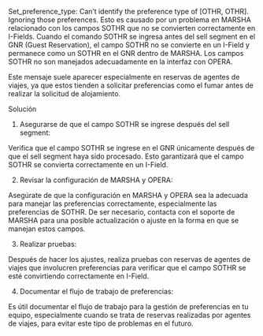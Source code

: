 Set_preference_type: Can’t identify the preference type of [OTHR, OTHR]. Ignoring those preferences.
Esto es causado por un problema en MARSHA relacionado con los campos SOTHR que no se convierten correctamente en I-Fields. Cuando el comando SOTHR se ingresa antes del sell segment en el GNR (Guest Reservation),
el campo SOTHR no se convierte en un I-Field y permanece como un SOTHR en el GNR dentro de MARSHA. Los campos SOTHR no son manejados adecuadamente en la interfaz con OPERA.

Este mensaje suele aparecer especialmente en reservas de agentes de viajes, ya que estos tienden a solicitar preferencias como el fumar antes de realizar la solicitud de alojamiento.

Solución
1. Asegurarse de que el campo SOTHR se ingrese después del sell segment:

Verifica que el campo SOTHR se ingrese en el GNR únicamente después de que el sell segment haya sido procesado. Esto garantizará que el campo SOTHR se convierta correctamente en un I-Field.

2. Revisar la configuración de MARSHA y OPERA:

Asegúrate de que la configuración en MARSHA y OPERA sea la adecuada para manejar las preferencias correctamente, especialmente las preferencias de SOTHR. De ser necesario,
contacta con el soporte de MARSHA para una posible actualización o ajuste en la forma en que se manejan estos campos.

3. Realizar pruebas:

Después de hacer los ajustes, realiza pruebas con reservas de agentes de viajes que involucren preferencias para verificar que el campo SOTHR se esté convirtiendo correctamente en I-Field.

4. Documentar el flujo de trabajo de preferencias:

Es útil documentar el flujo de trabajo para la gestión de preferencias en tu equipo, especialmente cuando se trata de reservas realizadas por agentes de viajes, para evitar este tipo de problemas en el futuro.
